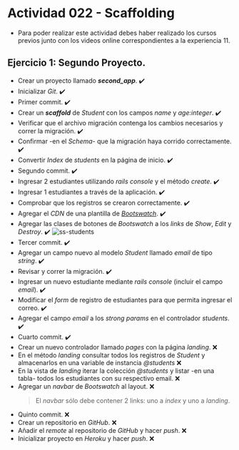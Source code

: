 # Actividad 022 - Scaffolding

- Para poder realizar este actividad debes haber realizado los cursos previos junto con los videos online correspondientes a la experiencia 11.

## Ejercicio 1: Segundo Proyecto.

- Crear un proyecto llamado ***second_app***. :heavy_check_mark:
- Inicializar *Git*. :heavy_check_mark:
- Primer commit. :heavy_check_mark:
- Crear un ***scaffold*** de *Student* con los campos *name* y *age:integer*. :heavy_check_mark:
- Verificar que el archivo migración contenga los cambios necesarios y correr la migración. :heavy_check_mark:
- Confirmar -en el *Schema*- que la migración haya corrido correctamente. :heavy_check_mark:
- Convertir *Index* de *students* en la página de inicio. :heavy_check_mark:
- Segundo commit. :heavy_check_mark:
- Ingresar 2 estudiantes utilizando *rails console* y el método *create*. :heavy_check_mark:
- Ingresar 1 estudiantes a través de la aplicación. :heavy_check_mark:
- Comprobar que los registros se crearon correctamente. :heavy_check_mark:
- Agregar el *CDN* de una plantilla de *[Bootswatch](https://www.bootstrapcdn.com/bootswatch/)*. :heavy_check_mark:
- Agregar las clases de botones de *Bootswatch* a los *links* de *Show*, *Edit* y *Destroy*. :heavy_check_mark:
![ss-students](https://user-images.githubusercontent.com/18556541/26950351-5558f76e-4c6b-11e7-9572-34eb398209a6.png)
- Tercer commit. :heavy_check_mark:
- Agregar un campo nuevo al modelo *Student* llamado *email* de tipo *string*. :heavy_check_mark:
- Revisar y correr la migración. :heavy_check_mark:
- Ingresar un nuevo estudiante mediante *rails console* (incluir el campo *email*). :heavy_check_mark:
- Modificar el *form* de registro de estudiantes para que permita ingresar el correo. :heavy_check_mark:
- Agregar el campo *email* a los *strong params* en el controlador *students*. :heavy_check_mark:
- Cuarto commit. :heavy_check_mark:
- Crear un nuevo controlador llamado *pages* con la página *landing*. :x:
- En el método *landing* consultar todos los registros de *Student* y almacenarlos en una variable de instancia *@students* :x:
- En la vista de *landing* iterar la colección *@students* y listar -en una tabla- todos los estudiantes con su respectivo email. :x:
- Agregar un *navbar* de *Bootswatch* al layout. :x:
  > El *navbar* sólo debe contener 2 links: uno a *index* y uno a *landing*.
- Quinto commit. :x:
- Crear un repositorio en *GitHub*. :x:
- Añadir el *remote* al repositorio de *GitHub* y hacer *push*. :x:
- Inicializar proyecto en *Heroku* y hacer *push*. :x: